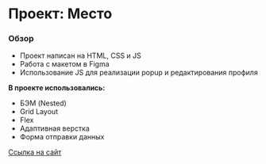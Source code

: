 # Проект: Место

### Обзор

* Проект написан на HTML, CSS и JS
* Работа с макетом в Figma
* Использование JS для реализации popup и редактирования профиля

**В проекте использовались:**
* БЭМ (Nested)
* Grid Layout
* Flex
* Адаптивная верстка
* Форма отправки данных

[Ссылка на сайт](https://github.com/aretea83/mesto/)


